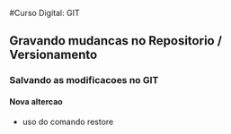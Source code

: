 #Curso Digital: GIT

## Gravando mudancas no Repositorio / Versionamento

### Salvando as modificacoes no GIT 

#### Nova altercao 

* uso do comando restore 